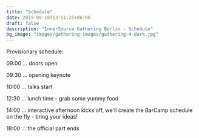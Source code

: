 ```yaml
---
title: "Schedule"
date: 2019-09-10T13:51:25+06:00
draft: false
description: "InnerSource Gathering Berlin - Schedule"
bg_image: "images/gathering-images/gathering-4-dark.jpg"
---
```



Provisionary schedule:


09:00 ... doors open

09:30 ... opening keynote

10:00 ... talks start

12:30 ... lunch time - grab some yummy food

14:00 ... interactive afternoon kicks off, we'll create the BarCamp schedule on the fly - bring your ideas!

18:00 ... the official part ends